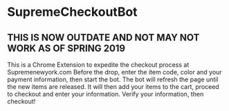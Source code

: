 # SupremeCheckoutBot

## THIS IS NOW OUTDATE AND NOT MAY NOT WORK AS OF SPRING 2019
This is a Chrome Extension to expedite the checkout process at Supremenewyork.com
Before the drop, enter the item code, color and your payment information, then start the bot. 
The bot will refresh the page until the new items are released. 
It will then add your items to the cart, proceed to checkout and enter your information.
Verify your information, then checkout!
